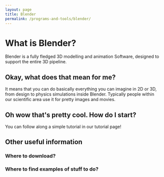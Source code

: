 ```yaml
---
layout: page
title: Blender
permalink: /programs-and-tools/blender/
---
```

# What is Blender?
Blender is a fully fledged 3D modelling and animation Software, designed to support the entire 3D pipeline.

## Okay, what does that mean for me?
It means that you can do basically everything you can imagine in 2D or 3D, from design to physics simulations inside Blender.
Typically people within our scientific area use it for pretty images and movies.

## Oh wow that's pretty cool. How do I start?
You can follow along a simple tutorial in our tutorial page!

## Other useful information
### Where to download?
### Where to find examples of stuff to do?
